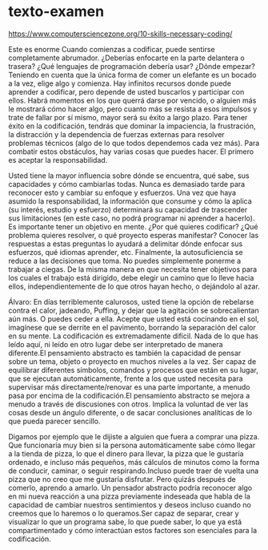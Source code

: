 # texto-examen
https://www.computersciencezone.org/10-skills-necessary-coding/  

Este es enorme Cuando comienzas a codificar, puede sentirse completamente abrumador. ¿Deberías enfocarte en la parte delantera o trasera? ¿Qué lenguajes de programación debería usar? ¿Dónde empezar? Teniendo en cuenta que la única forma de comer un elefante es un bocado a la vez, elige algo y comienza. Hay infinitos recursos donde puede aprender a codificar, pero depende de usted buscarlos y participar con ellos. Habrá momentos en los que querrá darse por vencido, o alguien más le mostrará cómo hacer algo, pero cuanto más se resista a esos impulsos y trate de fallar por sí mismo, mayor será su éxito a largo plazo. Para tener éxito en la codificación, tendrás que dominar la impaciencia, la frustración, la distracción y la dependencia de fuerzas externas para resolver problemas técnicos (algo de lo que todos dependemos cada vez más). Para combatir estos obstáculos, hay varias cosas que puedes hacer. El primero es aceptar la responsabilidad.

Usted tiene la mayor influencia sobre dónde se encuentra, qué sabe, sus capacidades y cómo cambiarlas todas. Nunca es demasiado tarde para reconocer esto y cambiar su enfoque y esfuerzos. Una vez que haya asumido la responsabilidad, la información que consume y cómo la aplica (su interés, estudio y esfuerzo) determinará su capacidad de trascender sus limitaciones (en este caso, no podrá programar ni aprender a hacerlo). Es importante tener un objetivo en mente. ¿Por qué quieres codificar? ¿Qué problema quieres resolver, o qué proyecto esperas manifestar? Conocer las respuestas a estas preguntas lo ayudará a delimitar dónde enfocar sus esfuerzos, qué idiomas aprender, etc. Finalmente, la autosuficiencia se reduce a las decisiones que toma. No puedes simplemente ponerme a trabajar a ciegas. De la misma manera en que necesita tener objetivos para los cuales el trabajo está dirigido, debe elegir un camino que lo lleve hacia ellos, independientemente de lo que otros hayan hecho, o dejándolo al azar.

Álvaro:
En días terriblemente calurosos, usted tiene la opción de rebelarse contra el calor, jadeando, Puffing, y dejar que la agitación se sobrecalientan aún más. O puedes ceder a ella. Acepte que usted está cocinando en el sol, imagínese que se derrite en el pavimento, borrando la separación del calor en su mente. La codificación es extremadamente difícil. Nada de lo que has leído aquí, ni leído en otro lugar debe ser interpretado de manera diferente.El pensamiento abstracto es también la capacidad de pensar sobre un tema, objeto o proyecto en muchos niveles a la vez. Ser capaz de equilibrar diferentes símbolos, comandos y procesos que están en su lugar, que se ejecutan automáticamente, frente a los que usted necesita para supervisar más directamente/renovar es una parte importante, a menudo pasa por encima de la codificación.El pensamiento abstracto se mejora a menudo a través de discusiones con otros. Implica la voluntad de ver las cosas desde un ángulo diferente, o de sacar conclusiones analíticas de lo que pueda parecer sencillo.

Digamos por ejemplo que le dijiste a alguien que fuera a comprar una pizza. Que funcionaría muy bien si la persona automáticamente sabe cómo llegar a la tienda de pizza, lo que el dinero para llevar, la pizza que le gustaría ordenado, e incluso más pequeños, más cálculos de minutos como la forma de conducir, caminar, o seguir respirando.Incluso puede traer de vuelta una pizza que no creo que me gustaría disfrutar. Pero quizás después de comerlo, aprendo a amarlo. Un pensador abstracto podría reconocer algo en mi nueva reacción a una pizza previamente indeseada que habla de la capacidad de cambiar nuestros sentimientos y deseos incluso cuando no creemos que lo haremos o lo queramos.Ser capaz de separar, crear y visualizar lo que un programa sabe, lo que puede saber, lo que ya está compartimentado y cómo interactúan estos factores son esenciales para la codificación.
